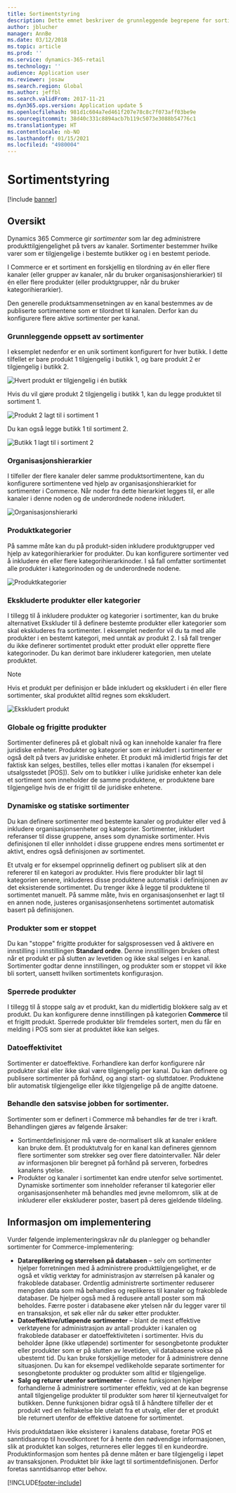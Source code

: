 ```yaml
---
title: Sortimentstyring
description: Dette emnet beskriver de grunnleggende begrepene for sortimentstyring i Dynamics 365 Commerce, og gir informasjon om implementering av prosjekt.
author: jblucher
manager: AnnBe
ms.date: 03/12/2018
ms.topic: article
ms.prod: ''
ms.service: dynamics-365-retail
ms.technology: ''
audience: Application user
ms.reviewer: josaw
ms.search.region: Global
ms.author: jeffbl
ms.search.validFrom: 2017-11-21
ms.dyn365.ops.version: Application update 5
ms.openlocfilehash: 981d1c604a7ed461f207e78c8c7f073aff03be9e
ms.sourcegitcommit: 38d40c331c8894acb7b119c5073e3088b54776c1
ms.translationtype: HT
ms.contentlocale: nb-NO
ms.lasthandoff: 01/15/2021
ms.locfileid: "4980004"
---
```

# <a name="assortment-management"></a>Sortimentstyring

[!include [banner](../includes/banner.md)]

## <a name="overview"></a>Oversikt

Dynamics 365 Commerce gir *sortimenter* som lar deg administrere produkttilgjengelighet på tvers av kanaler. Sortimenter bestemmer hvilke varer som er tilgjengelige i bestemte butikker og i en bestemt periode.

I Commerce er et sortiment en forskjellig en tilordning av én eller flere kanaler (eller grupper av kanaler, når du bruker organisasjonshierarkier) til én eller flere produkter (eller produktgrupper, når du bruker kategorihierarkier).

Den generelle produktsammensetningen av en kanal bestemmes av de publiserte sortimentene som er tilordnet til kanalen. Derfor kan du konfigurere flere aktive sortimenter per kanal.

### <a name="basic-assortment-setup"></a>Grunnleggende oppsett av sortimenter

I eksemplet nedenfor er en unik sortiment konfigurert for hver butikk. I dette tilfellet er bare produkt 1 tilgjengelig i butikk 1, og bare produkt 2 er tilgjengelig i butikk 2.

![Hvert produkt er tilgjengelig i én butikk](./media/Managing-assortments-figure1.png)

Hvis du vil gjøre produkt 2 tilgjengelig i butikk 1, kan du legge produktet til sortiment 1.

![Produkt 2 lagt til i sortiment 1](./media/Managing-assortments-figure2.png)

Du kan også legge butikk 1 til sortiment 2.

![Butikk 1 lagt til i sortiment 2](./media/Managing-assortments-figure3.png)

### <a name="organization-hierarchies"></a>Organisasjonshierarkier

I tilfeller der flere kanaler deler samme produktsortimentene, kan du konfigurere sortimentene ved hjelp av organisasjonshierarkiet for sortimenter i Commerce. Når noder fra dette hierarkiet legges til, er alle kanaler i denne noden og de underordnede nodene inkludert.

![Organisasjonshierarki](./media/Managing-assortments-figure4.png)

### <a name="product-categories"></a>Produktkategorier

På samme måte kan du på produkt-siden inkludere produktgrupper ved hjelp av kategorihierarkier for produkter. Du kan konfigurere sortimenter ved å inkludere én eller flere kategorihierarkinoder. I så fall omfatter sortimentet alle produkter i kategorinoden og de underordnede nodene.

![Produktkategorier](./media/Managing-assortments-figure5.png)

### <a name="excluded-products-or-categories"></a>Ekskluderte produkter eller kategorier

I tillegg til å inkludere produkter og kategorier i sortimenter, kan du bruke alternativet Ekskluder til å definere bestemte produkter eller kategorier som skal ekskluderes fra sortimenter. I eksemplet nedenfor vil du ta med alle produkter i en bestemt kategori, med unntak av produkt 2. I så fall trenger du ikke definerer sortimentet produkt etter produkt eller opprette flere kategorinoder. Du kan derimot bare inkluderer kategorien, men utelate produktet.

> [!NOTE]
> Hvis et produkt per definisjon er både inkludert og ekskludert i én eller flere sortimenter, skal produktet alltid regnes som ekskludert.

![Ekskludert produkt](./media/Managing-assortments-figure6.png)

### <a name="global-and-released-products"></a>Globale og frigitte produkter

Sortimenter defineres på et globalt nivå og kan inneholde kanaler fra flere juridiske enheter. Produkter og kategorier som er inkludert i sortimenter er også delt på tvers av juridiske enheter. Et produkt må imidlertid frigis før det faktisk kan selges, bestilles, telles eller mottas i kanalen (for eksempel i utsalgsstedet \[POS\]). Selv om to butikker i ulike juridiske enheter kan dele et sortiment som inneholder de samme produktene, er produktene bare tilgjengelige hvis de er frigitt til de juridiske enhetene.

### <a name="dynamic-and-static-assortments"></a>Dynamiske og statiske sortimenter

Du kan definere sortimenter med bestemte kanaler og produkter eller ved å inkludere organisasjonsenheter og kategorier. Sortimenter, inkludert referanser til disse gruppene, anses som dynamiske sortimenter. Hvis definisjonen til eller innholdet i disse gruppene endres mens sortimentet er aktivt, endres også definisjonen av sortimentet.

Et utvalg er for eksempel opprinnelig definert og publisert slik at den refererer til en kategori av produkter. Hvis flere produkter blir lagt til kategorien senere, inkluderes disse produktene automatisk i definisjonen av det eksisterende sortimentet. Du trenger ikke å legge til produktene til sortimentet manuelt. På samme måte, hvis en organisasjonsenhet er lagt til en annen node, justeres organisasjonsenhetens sortimentet automatisk basert på definisjonen.

### <a name="stopped-products"></a>Produkter som er stoppet

Du kan "stoppe" frigitte produkter for salgsprosessen ved å aktivere en innstilling i innstillingen **Standard ordre**. Denne innstillingen brukes oftest når et produkt er på slutten av levetiden og ikke skal selges i en kanal. Sortimenter godtar denne innstillingen, og produkter som er stoppet vil ikke bli sortert, uansett hvilken sortimentets konfigurasjon.

### <a name="blocked-products"></a>Sperrede produkter

I tillegg til å stoppe salg av et produkt, kan du midlertidig blokkere salg av et produkt. Du kan konfigurere denne innstillingen på kategorien **Commerce** til et frigitt produkt. Sperrede produkter blir fremdeles sortert, men du får en melding i POS som sier at produktet ikke kan selges.

### <a name="date-effectivity"></a>Datoeffektivitet

Sortimenter er datoeffektive. Forhandlere kan derfor konfigurere når produkter skal eller ikke skal være tilgjengelig per kanal. Du kan definere og publisere sortimenter på forhånd, og angi start- og sluttdatoer. Produktene blir automatisk tilgjengelige eller ikke tilgjengelige på de angitte datoene.

### <a name="process-assortments-batch-job"></a>Behandle den satsvise jobben for sortimenter.

Sortimenter som er definert i Commerce må behandles før de trer i kraft. Behandlingen gjøres av følgende årsaker:

- Sortimentdefinisjoner må være de-normalisert slik at kanaler enklere kan bruke dem. Et produktutvalg for en kanal kan defineres gjennom flere sortimenter som strekker seg over flere datointervaller. Når deler av informasjonen blir beregnet på forhånd på serveren, forbedres kanalens ytelse.
- Produkter og kanaler i sortimentet kan endre utenfor selve sortimentet. Dynamiske sortimenter som inneholder referanser til kategorier eller organisasjonsenheter må behandles med jevne mellomrom, slik at de inkluderer eller ekskluderer poster, basert på deres gjeldende tildeling.

## <a name="implementation-considerations"></a>Informasjon om implementering

Vurder følgende implementeringskrav når du planlegger og behandler sortimenter for Commerce-implementering:

- **Datareplikering og størrelsen på databasen** – selv om sortimenter hjelper forretningen med å administrere produkttilgjengelighet, er de også et viktig verktøy for administrasjon av størrelsen på kanaler og frakoblede databaser. Ordentlig administrerte sortimenter reduserer mengden data som må behandles og replikeres til kanaler og frakoblede databaser. De hjelper også med å redusere antall poster som må beholdes. Færre poster i databasene øker ytelsen når du legger varer til en transaksjon, et søk eller når du søker etter produkter.
- **Datoeffektive/utløpende sortimenter** – blant de mest effektive verktøyene for administrasjon av antall produkter i kanalen og frakoblede databaser er datoeffektiviteten i sortimenter. Hvis du beholder åpne (ikke utløpende) sortimenter for sesongbetonte produkter eller produkter som er på slutten av levetiden, vil databasene vokse på ubestemt tid. Du kan bruke forskjellige metoder for å administrere denne situasjonen. Du kan for eksempel vedlikeholde separate sortimenter for sesongbetonte produkter og produkter som alltid er tilgjengelige.
- **Salg og returer utenfor sortimenter** – denne funksjonen hjelper forhandlerne å administrere sortimenter effektiv, ved at de kan begrense antall tilgjengelige produkter til produkter som hører til kjerneutvalget for butikken. Denne funksjonen bidrar også til å håndtere tilfeller der et produkt ved en feiltakelse ble utelatt fra et utvalg, eller der et produkt ble returnert utenfor de effektive datoene for sortimentet.

Hvis produktdataen ikke eksisterer i kanalens database, foretar POS et sanntidsanrop til hovedkontoret for å hente den nødvendige informasjonen, slik at produktet kan solges, returneres eller legges til en kundeordre. Produktinformasjon som hentes på denne måten er bare tilgjengelig i løpet av transaksjonen. Produktet blir ikke lagt til sortimentdefinisjonen. Derfor foretas sanntidsanrop etter behov.


[!INCLUDE[footer-include](../includes/footer-banner.md)]